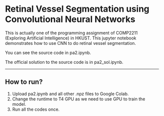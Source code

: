 # Retinal Vessel Segmentation using Convolutional Neural Networks

This is actually one of the programming assignment of COMP2211 (Exploring Artificial Intelligence) in HKUST. This jupyter notebook demonstrates how to use CNN to do retinal vessel segmentation.

You can see the source code in pa2.ipynb.

The official solution to the source code is in pa2_sol.ipynb.

---

## How to run?

1. Upload pa2.ipynb and all other .npz files to Google Colab. 
2. Change the runtime to T4 GPU as we need to use GPU to train the model.
3. Run all the codes once.